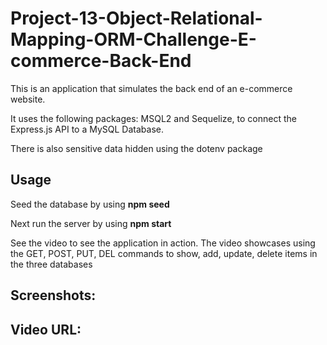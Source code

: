 # Project-13-Object-Relational-Mapping-ORM-Challenge-E-commerce-Back-End

This is an application that simulates the back end of an e-commerce website.

It uses the following packages: MSQL2 and Sequelize, to connect the Express.js API to a MySQL Database. 

There is also sensitive data hidden using the dotenv package


## Usage

Seed the database by using **npm seed**

Next run the server by using **npm start**

See the video to see the application in action. The video showcases using the GET, POST, PUT, DEL commands to show, add, update, delete items in the three databases

## Screenshots:

## Video URL:


